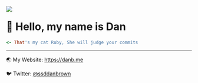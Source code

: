 <img align='left' src="https://user-images.githubusercontent.com/8343178/94860569-2a52ac80-042e-11eb-9b8b-4147c3567682.png">

# :wave: Hello, my name is Dan

```ruby
<- That's my cat Ruby, She will judge your commits
```

---

:earth_asia: My Website: https://danb.me

:bird: Twitter: [@ssddanbrown](https://twitter.com/ssddanbrown)
